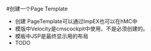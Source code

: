 #创建一个Page Template

- 创建 PageTemplate可以通过ImpEX也可以在hMC中
- 模版中Velocity是cmscockpit中使用，不是必须创建的。
- 模板中JSP是最终显示用的布局
- TODO

